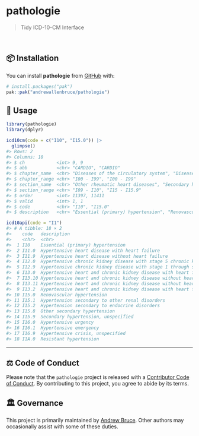 
<!-- README.md is generated from README.Rmd. Please edit that file -->

# pathologie

> Tidy ICD-10-CM Interface

<!-- badges: start -->
<!-- badges: end -->

<br>

## :package: Installation

You can install **pathologie** from [GitHub](https://github.com/) with:

``` r
# install.packages("pak")
pak::pak("andrewallenbruce/pathologie")
```

## :beginner: Usage

``` r
library(pathologie)
library(dplyr)
```

``` r
icd10cm(code = c("I10", "I15.0")) |> 
  glimpse()
#> Rows: 2
#> Columns: 10
#> $ ch            <int> 9, 9
#> $ abb           <chr> "CARDIO", "CARDIO"
#> $ chapter_name  <chr> "Diseases of the circulatory system", "Diseases of the c…
#> $ chapter_range <chr> "I00 - I99", "I00 - I99"
#> $ section_name  <chr> "Other rheumatic heart diseases", "Secondary hypertensio…
#> $ section_range <chr> "I09 - I10", "I15 - I15.9"
#> $ order         <int> 11397, 11411
#> $ valid         <int> 1, 1
#> $ code          <chr> "I10", "I15.0"
#> $ description   <chr> "Essential (primary) hypertension", "Renovascular hypert…
```

``` r
icd10api(code = "I1")
#> # A tibble: 18 × 2
#>    code   description                                                           
#>    <chr>  <chr>                                                                 
#>  1 I10    Essential (primary) hypertension                                      
#>  2 I11.0  Hypertensive heart disease with heart failure                         
#>  3 I11.9  Hypertensive heart disease without heart failure                      
#>  4 I12.0  Hypertensive chronic kidney disease with stage 5 chronic kidney disea…
#>  5 I12.9  Hypertensive chronic kidney disease with stage 1 through stage 4 chro…
#>  6 I13.0  Hypertensive heart and chronic kidney disease with heart failure and …
#>  7 I13.10 Hypertensive heart and chronic kidney disease without heart failure, …
#>  8 I13.11 Hypertensive heart and chronic kidney disease without heart failure, …
#>  9 I13.2  Hypertensive heart and chronic kidney disease with heart failure and …
#> 10 I15.0  Renovascular hypertension                                             
#> 11 I15.1  Hypertension secondary to other renal disorders                       
#> 12 I15.2  Hypertension secondary to endocrine disorders                         
#> 13 I15.8  Other secondary hypertension                                          
#> 14 I15.9  Secondary hypertension, unspecified                                   
#> 15 I16.0  Hypertensive urgency                                                  
#> 16 I16.1  Hypertensive emergency                                                
#> 17 I16.9  Hypertensive crisis, unspecified                                      
#> 18 I1A.0  Resistant hypertension
```

------------------------------------------------------------------------

## :balance_scale: Code of Conduct

Please note that the `pathologie` project is released with a
[Contributor Code of
Conduct](https://andrewallenbruce.github.io/pathologie/CODE_OF_CONDUCT.html).
By contributing to this project, you agree to abide by its terms.

## :classical_building: Governance

This project is primarily maintained by [Andrew
Bruce](https://github.com/andrewallenbruce). Other authors may
occasionally assist with some of these duties.
